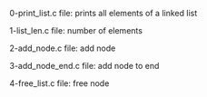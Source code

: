 0-print_list.c file: prints all elements of a linked list

1-list_len.c file: number of elements

2-add_node.c file: add node

3-add_node_end.c file: add node to end

4-free_list.c file: free node
